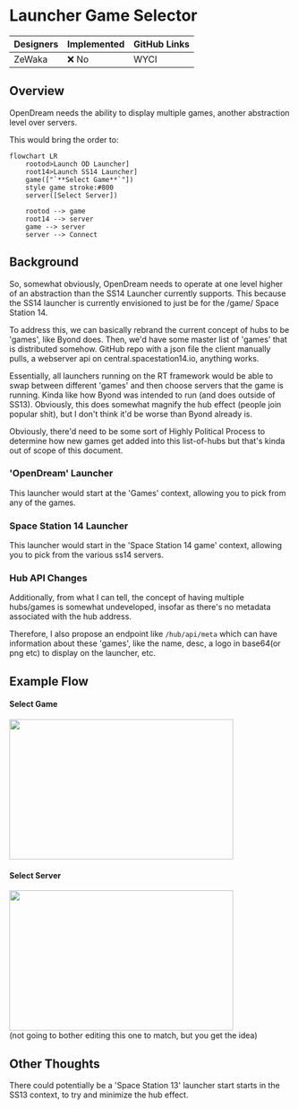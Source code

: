 # Launcher Game Selector

| Designers | Implemented | GitHub Links |
|---|---|---|
| ZeWaka | :x: No | WYCI |

## Overview

OpenDream needs the ability to display multiple games, another abstraction level over servers.

This would bring the order to:
```mermaid
flowchart LR
    rootod>Launch OD Launcher]
    root14>Launch SS14 Launcher]
    game(["`**Select Game**`"])
    style game stroke:#800
    server([Select Server])

    rootod --> game
    root14 --> server
    game --> server
    server --> Connect
```


## Background

So, somewhat obviously, OpenDream needs to operate at one level higher of an abstraction than the SS14 Launcher currently supports.
This because the SS14 launcher is currently envisioned to just be for the /game/ Space Station 14.

To address this, we can  basically rebrand the current concept of hubs to be 'games', like Byond does.
Then, we'd have some master list of 'games' that is distributed somehow. GitHub repo with a json file the client manually pulls, a webserver api on central.spacestation14.io, anything works.

Essentially, all launchers running on the RT framework would be able to swap between different 'games' and then choose servers that the game is running. Kinda like how Byond was intended to run (and does outside of SS13).
Obviously, this does somewhat magnify the hub effect (people join popular shit), but I don't think it'd be worse than Byond already is.

Obviously, there'd need to be some sort of Highly Political Process to determine how new games get added into this list-of-hubs but that's kinda out of scope of this document.

### 'OpenDream' Launcher

This launcher would start at the 'Games' context, allowing you to pick from any of the games.

### Space Station 14 Launcher

This launcher would start in the 'Space Station 14 game' context, allowing you to pick from the various ss14 servers.

### Hub API Changes

Additionally, from what I can tell, the concept of having multiple hubs/games is somewhat undeveloped, insofar as there's no metadata associated with the hub address.

Therefore, I also propose an endpoint like `/hub/api/meta` which can have information about these 'games', like the name, desc, a logo in base64(or png etc) to display on the launcher, etc.

## Example Flow

#### Select Game
<img src="https://github.com/space-wizards/docs/assets/4741640/16c126ed-8599-4d89-a43b-0512421a1830" width="400" height="250" />

#### Select Server
<img src="https://github.com/space-wizards/docs/assets/4741640/c2694bbb-86fc-4c4c-b7a7-3c1ce8a17832" width="400" height="250" />
<br>(not going to bother editing this one to match, but you get the idea)

## Other Thoughts

There could potentially be a 'Space Station 13' launcher start starts in the SS13 context, to try and minimize the hub effect.
